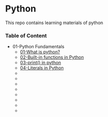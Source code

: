 # Python
This repo contains learning materials of python

### Table of Content

* 01-Python Fundamentals
    * [01-What is python?](https://www.python.org/doc/essays/blurb/)
    * [02-Built-in functions in Python](https://docs.python.org/3/library/functions.html)
    * [03-print() in python](https://docs.python.org/3/library/functions.html#print)
    * [04-Literals in Python](https://www.scaler.com/topics/python/literals-in-python/)
    * []()
    * []()
    * []()
    * []()
    * []()
    * []()
    * []()
    * []()
    
